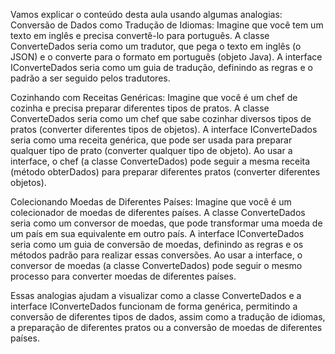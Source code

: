 Vamos explicar o conteúdo desta aula usando algumas analogias:
Conversão de Dados como Tradução de Idiomas:
Imagine que você tem um texto em inglês e precisa convertê-lo para português.
A classe ConverteDados seria como um tradutor, que pega o texto em inglês (o JSON) e o converte para o formato em português (objeto Java).
A interface IConverteDados seria como um guia de tradução, definindo as regras e o padrão a ser seguido pelos tradutores.


Cozinhando com Receitas Genéricas:
Imagine que você é um chef de cozinha e precisa preparar diferentes tipos de pratos.
A classe ConverteDados seria como um chef que sabe cozinhar diversos tipos de pratos (converter diferentes tipos de objetos).
A interface IConverteDados seria como uma receita genérica, que pode ser usada para preparar qualquer tipo de prato (converter qualquer tipo de objeto).
Ao usar a interface, o chef (a classe ConverteDados) pode seguir a mesma receita (método obterDados) para preparar diferentes pratos (converter diferentes objetos).


Colecionando Moedas de Diferentes Países:
Imagine que você é um colecionador de moedas de diferentes países.
A classe ConverteDados seria como um conversor de moedas, que pode transformar uma moeda de um país em sua equivalente em outro país.
A interface IConverteDados seria como um guia de conversão de moedas, definindo as regras e os métodos padrão para realizar essas conversões.
Ao usar a interface, o conversor de moedas (a classe ConverteDados) pode seguir o mesmo processo para converter moedas de diferentes países.



Essas analogias ajudam a visualizar como a classe ConverteDados e a interface IConverteDados funcionam de forma genérica, permitindo a conversão de diferentes tipos de dados, assim como a tradução de idiomas, a preparação de diferentes pratos ou a conversão de moedas de diferentes países.